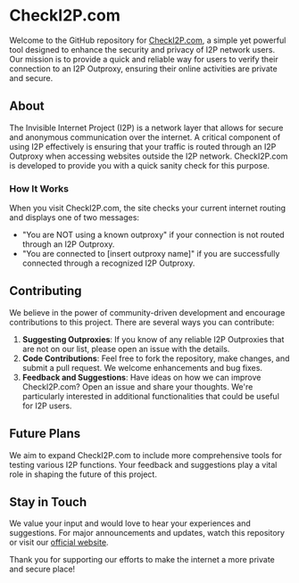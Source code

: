 # CheckI2P.com

Welcome to the GitHub repository for [CheckI2P.com](https://checki2p.com), a simple yet powerful tool designed to enhance the security and privacy of I2P network users. Our mission is to provide a quick and reliable way for users to verify their connection to an I2P Outproxy, ensuring their online activities are private and secure.

## About

The Invisible Internet Project (I2P) is a network layer that allows for secure and anonymous communication over the internet. A critical component of using I2P effectively is ensuring that your traffic is routed through an I2P Outproxy when accessing websites outside the I2P network. CheckI2P.com is developed to provide you with a quick sanity check for this purpose.

### How It Works

When you visit CheckI2P.com, the site checks your current internet routing and displays one of two messages:

- "You are NOT using a known outproxy" if your connection is not routed through an I2P Outproxy.
- "You are connected to [insert outproxy name]" if you are successfully connected through a recognized I2P Outproxy.

## Contributing

We believe in the power of community-driven development and encourage contributions to this project. There are several ways you can contribute:

1. **Suggesting Outproxies**: If you know of any reliable I2P Outproxies that are not on our list, please open an issue with the details.
2. **Code Contributions**: Feel free to fork the repository, make changes, and submit a pull request. We welcome enhancements and bug fixes.
3. **Feedback and Suggestions**: Have ideas on how we can improve CheckI2P.com? Open an issue and share your thoughts. We're particularly interested in additional functionalities that could be useful for I2P users.

## Future Plans

We aim to expand CheckI2P.com to include more comprehensive tools for testing various I2P functions. Your feedback and suggestions play a vital role in shaping the future of this project.

## Stay in Touch

We value your input and would love to hear your experiences and suggestions. For major announcements and updates, watch this repository or visit our [official website](https://stormycloud.org).

Thank you for supporting our efforts to make the internet a more private and secure place!
